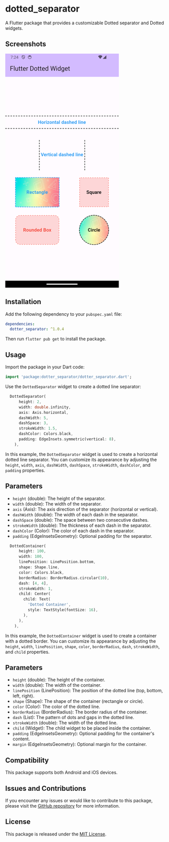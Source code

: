 # dotted_separator

A Flutter package that provides a customizable Dotted separator and Dotted widgets.

## Screenshots

![Home Screen](assets/images/home.png)

## Installation

Add the following dependency to your `pubspec.yaml` file:

```yaml
dependencies:
  dotter_separator: ^1.0.4
```

Then run `flutter pub get` to install the package.

## Usage

Import the package in your Dart code:

```dart
import 'package:dotter_separator/dotter_separator.dart';
```

Use the `DottedSeparator` widget to create a dotted line separator:

```dart
  DottedSeparator(
      height: 2,
      width: double.infinity,
      axis: Axis.horizontal,
      dashWidth: 5,
      dashSpace: 3,
      strokeWidth: 1.5,
      dashColor: Colors.black,
      padding: EdgeInsets.symmetric(vertical: 8),
    ),     
```

In this example, the `DottedSeparator` widget is used to create a horizontal dotted line separator. You can customize its appearance by adjusting the `height`, `width`, `axis`, `dashWidth`, `dashSpace`, `strokeWidth`, `dashColor`, and `padding` properties.

## Parameters

- `height` (double): The height of the separator.
- `width` (double): The width of the separator.
- `axis` (Axis): The axis direction of the separator (horizontal or vertical).
- `dashWidth` (double): The width of each dash in the separator.
- `dashSpace` (double): The space between two consecutive dashes.
- `strokeWidth` (double): The thickness of each dash in the separator.
- `dashColor` (Color): The color of each dash in the separator.
- `padding` (EdgeInsetsGeometry): Optional padding for the separator.

```dart
  DottedContainer(
      height: 100,
      width: 100,
      linePosition: LinePosition.bottom,
      shape: Shape.line,
      color: Colors.black,
      borderRadius: BorderRadius.circular(10),
      dash: [4, 4],
      strokeWidth: 1,
      child: Center(
        child: Text(
          'Dotted Container',
          style: TextStyle(fontSize: 16),
        ),
      ),
    ),
```

In this example, the `DottedContainer` widget is used to create a container with a dotted border. You can customize its appearance by adjusting the `height`, `width`, `linePosition`, `shape`, `color`, `borderRadius`, `dash`, `strokeWidth`, and `child` properties.

## Parameters

- `height` (double): The height of the container.
- `width` (double): The width of the container.
- `linePosition` (LinePosition): The position of the dotted line (top, bottom, left, right).
- `shape` (Shape): The shape of the container (rectangle or circle).
- `color` (Color): The color of the dotted line.
- `borderRadius` (BorderRadius): The border radius of the container.
- `dash` (List<int>): The pattern of dots and gaps in the dotted line.
- `strokeWidth` (double): The width of the dotted line.
- `child` (Widget): The child widget to be placed inside the container.
- `padding` (EdgeInsetsGeometry): Optional padding for the container's content.
- `margin` (EdgeInsetsGeometry): Optional margin for the container.


## Compatibility

This package supports both Android and iOS devices.

## Issues and Contributions

If you encounter any issues or would like to contribute to this package, please visit the [GitHub repository](https://github.com/kvkarthik96/dotted_border) for more information.

## License

This package is released under the [MIT License](https://opensource.org/licenses/MIT).
